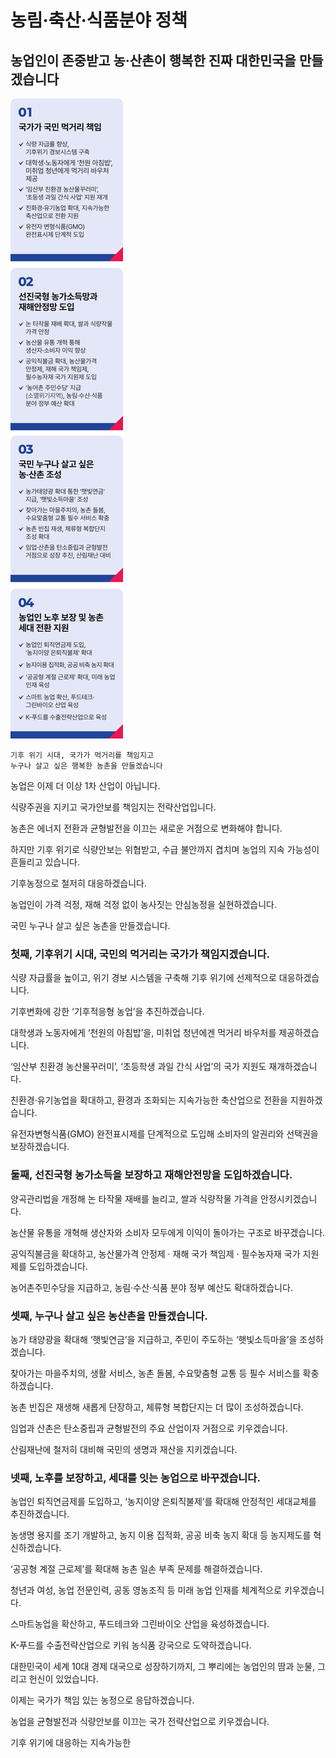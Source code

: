 # 농림·축산·식품분야 정책

## 농업인이 존중받고 농‧산촌이 행복한 진짜 대한민국을 만들겠습니다

![공약 이미지](024.jpeg)

```
기후 위기 시대, 국가가 먹거리를 책임지고
누구나 살고 싶은 행복한 농촌을 만들겠습니다
```

농업은 이제 더 이상 1차 산업이 아닙니다.

식량주권을 지키고 국가안보를 책임지는 전략산업입니다.

농촌은 에너지 전환과 균형발전을 이끄는 새로운 거점으로 변화해야 합니다.

하지만 기후 위기로 식량안보는 위협받고, 수급 불안까지 겹치며 농업의 지속 가능성이 흔들리고 있습니다.

기후농정으로 철저히 대응하겠습니다.

농업인이 가격 걱정, 재해 걱정 없이 농사짓는 안심농정을 실현하겠습니다.

국민 누구나 살고 싶은 농촌을 만들겠습니다.

### 첫째, 기후위기 시대, 국민의 먹거리는 국가가 책임지겠습니다.

식량 자급률을 높이고, 위기 경보 시스템을 구축해 기후 위기에 선제적으로 대응하겠습니다.

기후변화에 강한 ‘기후적응형 농업’을 추진하겠습니다.

대학생과 노동자에게 ‘천원의 아침밥’을, 미취업 청년에겐 먹거리 바우처를 제공하겠습니다.

‘임산부 친환경 농산물꾸러미’, ‘초등학생 과일 간식 사업’의 국가 지원도 재개하겠습니다.

친환경‧유기농업을 확대하고, 환경과 조화되는 지속가능한 축산업으로 전환을 지원하겠습니다.

유전자변형식품(GMO) 완전표시제를 단계적으로 도입해 소비자의 알권리와 선택권을 보장하겠습니다.

### 둘째, 선진국형 농가소득을 보장하고 재해안전망을 도입하겠습니다.

양곡관리법을 개정해 논 타작물 재배를 늘리고, 쌀과 식량작물 가격을 안정시키겠습니다.

농산물 유통을 개혁해 생산자와 소비자 모두에게 이익이 돌아가는 구조로 바꾸겠습니다.

공익직불금을 확대하고, 농산물가격 안정제 · 재해 국가 책임제 · 필수농자재 국가 지원제를 도입하겠습니다.

농어촌주민수당을 지급하고, 농림‧수산‧식품 분야 정부 예산도 확대하겠습니다.

### 셋째, 누구나 살고 싶은 농산촌을 만들겠습니다.

농가 태양광을 확대해 ‘햇빛연금’을 지급하고, 주민이 주도하는 ‘햇빛소득마을’을 조성하겠습니다.

찾아가는 마을주치의, 생활 서비스, 농촌 돌봄, 수요맞춤형 교통 등 필수 서비스를 확충하겠습니다.

농촌 빈집은 재생해 새롭게 단장하고, 체류형 복합단지는 더 많이 조성하겠습니다.

임업과 산촌은 탄소중립과 균형발전의 주요 산업이자 거점으로 키우겠습니다.

산림재난에 철저히 대비해 국민의 생명과 재산을 지키겠습니다.

### 넷째, 노후를 보장하고, 세대를 잇는 농업으로 바꾸겠습니다.

농업인 퇴직연금제를 도입하고, ‘농지이양 은퇴직불제’를 확대해 안정적인 세대교체를 추진하겠습니다.

농생명 용지를 조기 개발하고, 농지 이용 집적화, 공공 비축 농지 확대 등 농지제도를 혁신하겠습니다.

‘공공형 계절 근로제’를 확대해 농촌 일손 부족 문제를 해결하겠습니다.

청년과 여성, 농업 전문인력, 공동 영농조직 등 미래 농업 인재를 체계적으로 키우겠습니다.

스마트농업을 확산하고, 푸드테크와 그린바이오 산업을 육성하겠습니다.

K-푸드를 수출전략산업으로 키워 농식품 강국으로 도약하겠습니다.

대한민국이 세계 10대 경제 대국으로 성장하기까지,
그 뿌리에는 농업인의 땀과 눈물,
그리고 헌신이 있었습니다.

이제는 국가가 책임 있는 농정으로 응답하겠습니다.

농업을 균형발전과 식량안보를 이끄는 국가 전략산업으로 키우겠습니다.

기후 위기에 대응하는 지속가능한
